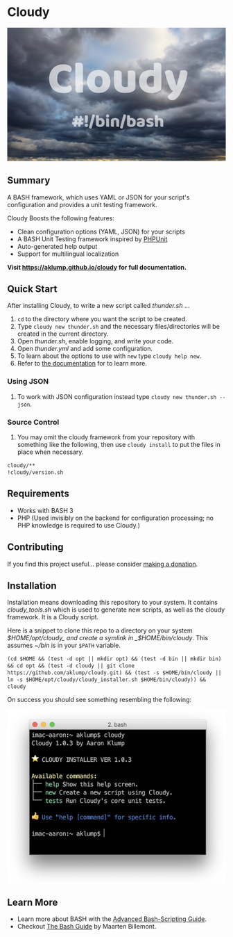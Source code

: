<!--
id: readme
tags: about
-->

# Cloudy

![cloudy](../../images/screenshot.jpg)

## Summary

A BASH framework, which uses YAML or JSON for your script's configuration and provides a unit testing framework.

Cloudy Boosts the following features:

* Clean configuration options (YAML, JSON) for your scripts
* A BASH Unit Testing framework inspired by [PHPUnit](https://phpunit.de)
* Auto-generated help output
* Support for multilingual localization

**Visit <https://aklump.github.io/cloudy> for full documentation.**

## Quick Start

After installing Cloudy, to write a new script called _thunder.sh_ ...

1. `cd` to the directory where you want the script to be created.
1. Type `cloudy new thunder.sh` and the necessary files/directories will be created in the current directory.
1. Open _thunder.sh_, enable logging, and write your code.
1. Open _thunder.yml_ and add some configuration.
1. To learn about the options to use with `new` type `cloudy help new`.
1. Refer to [the documentation](https://aklump.github.io/cloudy/README.html) for to learn more.

### Using JSON

1. To work with JSON configuration instead type `cloudy new thunder.sh --json`.

### Source Control

1. You may omit the cloudy framework from your repository with something like the following, then use `cloudy install` to put the files in place when necessary.

```gitignore
cloudy/**
!cloudy/version.sh
```

## Requirements

* Works with BASH 3
* PHP (Used invisibly on the backend for configuration processing; no PHP knowledge is required to use Cloudy.)

## Contributing

If you find this project useful... please consider [making a donation](https://www.paypal.com/cgi-bin/webscr?cmd=_s-xclick&hosted_button_id=4E5KZHDQCEUV8&item_name=Gratitude%20for%20aklump%2Fcloudy).

## Installation

Installation means downloading this repository to your system. It contains _cloudy_tools.sh_ which is used to generate new scripts, as well as the cloudy framework. It is a Cloudy script.

Here is a snippet to clone this repo to a directory on your system _$HOME/opt/cloudy_ and create a symlink in _$HOME/bin/cloudy_. This assumes _~/bin_ is in your `$PATH` variable.

    (cd $HOME && (test -d opt || mkdir opt) && (test -d bin || mkdir bin) && cd opt && (test -d cloudy || git clone https://github.com/aklump/cloudy.git) && (test -s $HOME/bin/cloudy || ln -s $HOME/opt/cloudy/cloudy_installer.sh $HOME/bin/cloudy)) && cloudy

On success you should see something resembling the following:

![Successful installation](../../images/installed.jpg)

## Learn More

* Learn more about BASH with the [Advanced Bash-Scripting Guide](https://www.tldp.org/LDP/abs/html/).
* Checkout [The Bash Guide](https://guide.bash.academy/) by Maarten Billemont.
